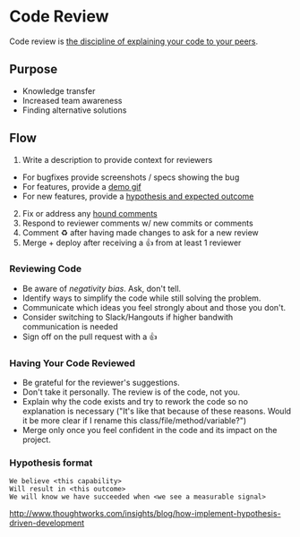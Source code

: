 # Code Review

Code review is [the discipline of explaining your code to your peers](https://www.youtube.com/watch?v=PJjmw9TRB7s).

## Purpose

- Knowledge transfer
- Increased team awareness
- Finding alternative solutions

## Flow

1. Write a description to provide context for reviewers
  - For bugfixes provide screenshots / specs showing the bug
  - For features, provide a [demo gif](http://www.cockos.com/licecap/)
  - For new features, provide a [hypothesis and expected outcome](#hypothesis-format)
2. Fix or address any [hound comments]()
3. Respond to reviewer comments w/ new commits or comments
4. Comment :recycle: after having made changes to ask for a new review
5. Merge + deploy after receiving a :thumbsup: from at least 1 reviewer

### Reviewing Code

- Be aware of  _negativity bias_. Ask, don't tell.
- Identify ways to simplify the code while still solving the problem.
- Communicate which ideas you feel strongly about and those you don't.
- Consider switching to Slack/Hangouts if higher bandwith communication is needed
- Sign off on the pull request with a :thumbsup:

### Having Your Code Reviewed

- Be grateful for the reviewer's suggestions.
- Don't take it personally. The review is of the code, not you.
- Explain why the code exists and try to rework the code so no explanation is necessary ("It's like that because of these reasons. Would it be more clear if I rename this class/file/method/variable?")
- Merge only once you feel confident in the code and its impact on the project.


### Hypothesis format

```
We believe <this capability>
Will result in <this outcome>
We will know we have succeeded when <we see a measurable signal>
```

http://www.thoughtworks.com/insights/blog/how-implement-hypothesis-driven-development

